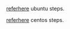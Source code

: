 [referhere](https://cloudcone.com/docs/article/how-to-install-node-js-on-ubuntu-22-04/) ubuntu steps.

[referhere](https://phoenixnap.com/kb/install-node-js-npm-centos) centos steps.